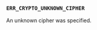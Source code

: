 ### `ERR_CRYPTO_UNKNOWN_CIPHER`

An unknown cipher was specified.

<a id="ERR_CRYPTO_UNKNOWN_DH_GROUP"></a>
